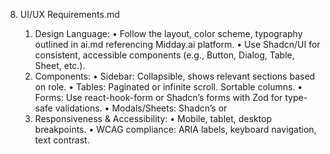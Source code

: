 8. UI/UX Requirements.md

	1.	Design Language:
	•	Follow the layout, color scheme, typography outlined in ai.md referencing Midday.ai platform.
	•	Use Shadcn/UI for consistent, accessible components (e.g., Button, Dialog, Table, Sheet, etc.).
	2.	Components:
	•	Sidebar: Collapsible, shows relevant sections based on role.
	•	Tables: Paginated or infinite scroll. Sortable columns.
	•	Forms: Use react-hook-form or Shadcn’s forms with Zod for type-safe validations.
	•	Modals/Sheets: Shadcn’s <Sheet> or <Dialog> for create/edit operations.
	•	Calendar: Month/Week toggles, possibly use a third-party library (e.g., react-big-calendar) or a custom Shadcn-based solution.
	3.	Responsiveness & Accessibility:
	•	Mobile, tablet, desktop breakpoints.
	•	WCAG compliance: ARIA labels, keyboard navigation, text contrast.

